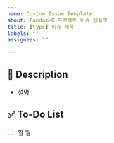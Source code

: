 ```yaml
---
name: Custom Issue Template
about: Fandom-K 프로젝트 이슈 템플릿
title: [type] 이슈 제목
labels: ""
assignees: ""

---
```


## 📝 Description

- 설명

## ✅ To-Do List

- [ ] 할 일
